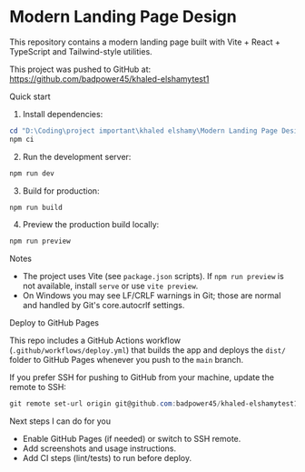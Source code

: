 ﻿# Modern Landing Page Design

This repository contains a modern landing page built with Vite + React + TypeScript and Tailwind-style utilities.

This project was pushed to GitHub at: https://github.com/badpower45/khaled-elshamytest1

Quick start

1. Install dependencies:

```powershell
cd "D:\Coding\project important\khaled elshamy\Modern Landing Page Design"
npm ci
```

2. Run the development server:

```powershell
npm run dev
```

3. Build for production:

```powershell
npm run build
```

4. Preview the production build locally:

```powershell
npm run preview
```

Notes

- The project uses Vite (see `package.json` scripts). If `npm run preview` is not available, install `serve` or use `vite preview`.
- On Windows you may see LF/CRLF warnings in Git; those are normal and handled by Git's core.autocrlf settings.

Deploy to GitHub Pages

This repo includes a GitHub Actions workflow (`.github/workflows/deploy.yml`) that builds the app and deploys the `dist/` folder to GitHub Pages whenever you push to the `main` branch.

If you prefer SSH for pushing to GitHub from your machine, update the remote to SSH:

```powershell
git remote set-url origin git@github.com:badpower45/khaled-elshamytest1.git
```

Next steps I can do for you

- Enable GitHub Pages (if needed) or switch to SSH remote.
- Add screenshots and usage instructions.
- Add CI steps (lint/tests) to run before deploy.
